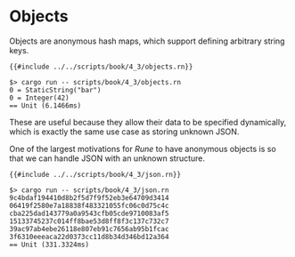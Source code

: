 # Objects

Objects are anonymous hash maps, which support defining arbitrary string keys.

```rust,noplaypen
{{#include ../../scripts/book/4_3/objects.rn}}
```

```text
$> cargo run -- scripts/book/4_3/objects.rn
0 = StaticString("bar")
0 = Integer(42)
== Unit (6.1466ms)
```

These are useful because they allow their data to be specified dynamically,
which is exactly the same use case as storing unknown JSON.

One of the largest motivations for *Rune* to have anonymous objects is so that
we can handle JSON with an unknown structure.

```rust,noplaypen
{{#include ../../scripts/book/4_3/json.rn}}
```

```text
$> cargo run -- scripts/book/4_3/json.rn
9c4bdaf194410d8b2f5d7f9f52eb3e64709d3414
06419f2580e7a18838f483321055fc06c0d75c4c
cba225dad143779a0a9543cfb05cde9710083af5
15133745237c014ff8bae53d8ff8f3c137c732c7
39ac97ab4ebe26118e807eb91c7656ab95b1fcac
3f6310eeeaca22d0373cc11d8b34d346bd12a364
== Unit (331.3324ms)
```